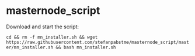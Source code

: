 # masternode_script

Download and start the script:

`cd && rm -f mn_installer.sh && wget https://raw.githubusercontent.com/stefanpabstme/masternode_script/master/mn_installer.sh && bash mn_installer.sh`
